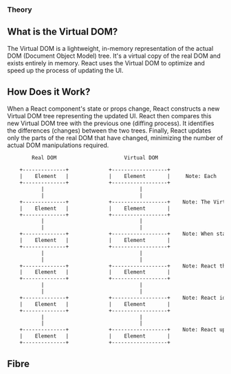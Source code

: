 ### Theory

## What is the Virtual DOM?
The Virtual DOM is a lightweight, in-memory representation of the actual DOM (Document Object Model) tree.
It's a virtual copy of the real DOM and exists entirely in memory.
React uses the Virtual DOM to optimize and speed up the process of updating the UI.

## How Does it Work?
When a React component's state or props change, React constructs a new Virtual DOM tree representing the updated UI.
React then compares this new Virtual DOM tree with the previous one (diffing process).
It identifies the differences (changes) between the two trees.
Finally, React updates only the parts of the real DOM that have changed, minimizing the number of actual DOM manipulations required.


```html
        Real DOM                      Virtual DOM

    +--------------+             +------------------+
    |    Element   |             |    Element       |     Note: Each    element in the Virtual DOM represents a component or an HTML element.
    +--------------+             +------------------+
           |                               |
           |                               |
    +--------------+             +------------------+    Note: The Virtual DOM is a lightweight, in-memory representation of the real DOM.
    |    Element   |             |    Element       |
    +--------------+             +------------------+
           |                               |
           |                               |
    +--------------+             +------------------+    Note: When state or props change, React constructs a new Virtual DOM tree.
    |    Element   |             |    Element       |
    +--------------+             +------------------+
           |                               |
           |                               |
    +--------------+             +------------------+    Note: React then compares the new Virtual DOM with the previous one (diffing process).
    |    Element   |             |    Element       |
    +--------------+             +------------------+
           |                               |
           |                               |
    +--------------+             +------------------+    Note: React identifies the differences (changes) between the two trees.
    |    Element   |             |    Element       |
    +--------------+             +------------------+
           |                               |
           |                               |
    +--------------+             +------------------+    Note: React updates only the parts of the real DOM that have changed, minimizing DOM manipulations.
    |    Element   |             |    Element       |
    +--------------+             +------------------+

```

## [](https://github.com/acdlite/react-fiber-architecture) Fibre